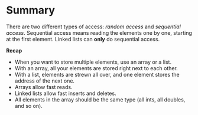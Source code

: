 # Summary

There are two different types of access: *random access* and *sequential access*. Sequential access means reading the elements one by one, starting at the first element. Linked lists can **only** do sequential access.

**Recap**

- When you want to store multiple elements, use an array or a list.
- With an array, all your elements are stored right next to each other.
- With a list, elements are strewn all over, and one element stores the address of the next one.
- Arrays allow fast reads.
- Linked lists allow fast inserts and deletes.
- All elements in the array should be the same type (all ints, all doubles, and so on).

